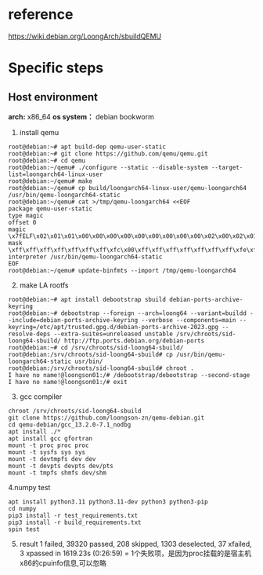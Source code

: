 # reference
https://wiki.debian.org/LoongArch/sbuildQEMU
# Specific steps
## Host environment
**arch:** x86_64
**os system：** debian bookworm
1. install qemu
```root@debian:~# apt install binfmt-support
root@debian:~# apt build-dep qemu-user-static
root@debian:~# git clone https://github.com/qemu/qemu.git
root@debian:~# cd qemu
root@debian:~/qemu# ./configure --static --disable-system --target-list=loongarch64-linux-user
root@debian:~/qemu# make
root@debian:~/qemu# cp build/loongarch64-linux-user/qemu-loongarch64 /usr/bin/qemu-loongarch64-static
root@debian:~/qemu# cat >/tmp/qemu-loongarch64 <<EOF
package qemu-user-static
type magic
offset 0
magic \x7fELF\x02\x01\x01\x00\x00\x00\x00\x00\x00\x00\x00\x00\x02\x00\x02\x01                    
mask \xff\xff\xff\xff\xff\xff\xff\xfc\x00\xff\xff\xff\xff\xff\xff\xff\xfe\xff\xff\xff
interpreter /usr/bin/qemu-loongarch64-static
EOF
root@debian:~/qemu# update-binfmts --import /tmp/qemu-loongarch64 
```
2. make LA rootfs
```
root@debian:~# apt install debootstrap sbuild debian-ports-archive-keyring
root@debian:~# debootstrap --foreign --arch=loong64 --variant=buildd --include=debian-ports-archive-keyring --verbose --components=main --keyring=/etc/apt/trusted.gpg.d/debian-ports-archive-2023.gpg --resolve-deps --extra-suites=unreleased unstable /srv/chroots/sid-loong64-sbuild/ http://ftp.ports.debian.org/debian-ports
root@debian:~# cd /srv/chroots/sid-loong64-sbuild/
root@debian:/srv/chroots/sid-loong64-sbuild# cp /usr/bin/qemu-loongarch64-static usr/bin/
root@debian:/srv/chroots/sid-loong64-sbuild# chroot .
I have no name!@loongson01:/# /debootstrap/debootstrap --second-stage
I have no name!@loongson01:/# exit
```
3. gcc compiler
```
chroot /srv/chroots/sid-loong64-sbuild
git clone https://github.com/loongson-zn/qemu-debian.git
cd qemu-debian/gcc_13.2.0-7.1_nodbg
apt install ./*
apt install gcc gfortran
mount -t proc proc proc
mount -t sysfs sys sys
mount -t devtmpfs dev dev 
mount -t devpts devpts dev/pts 
mount -t tmpfs shmfs dev/shm
```
4.numpy test
```
apt install python3.11 python3.11-dev python3 python3-pip
cd numpy
pip3 install -r test_requirements.txt
pip3 install -r build_requirements.txt
spin test
```
5. result 
 1 failed, 39320 passed, 208 skipped, 1303 deselected, 37 xfailed, 3 xpassed in 1619.23s (0:26:59) =
 1个失败项，是因为proc挂载的是宿主机x86的cpuinfo信息,可以忽略



 
